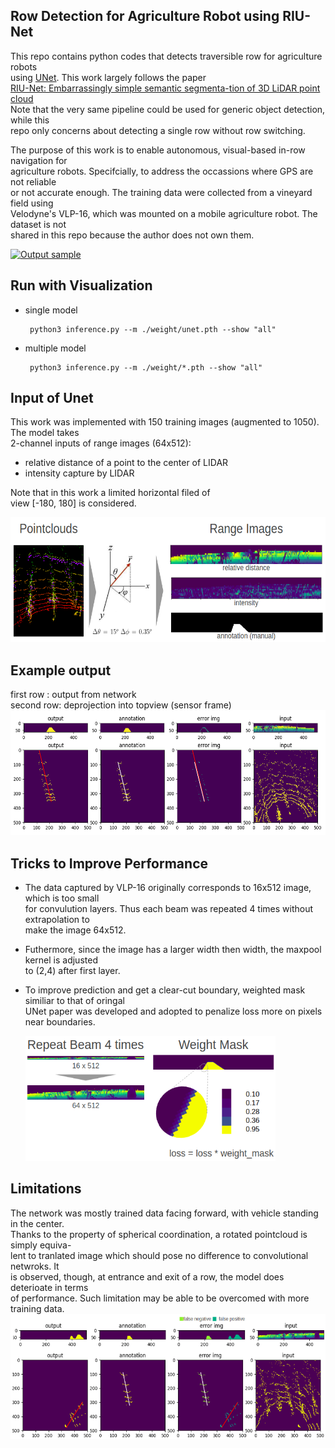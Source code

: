 ## Row Detection for Agriculture Robot using RIU-Net
This repo contains python codes that detects traversible row for agriculture robots  
using [UNet](https://arxiv.org/abs/1505.04597). This work largely follows the paper  
[RIU-Net: Embarrassingly simple semantic segmenta-tion of 3D LiDAR point cloud](https://arxiv.org/abs/1905.08748)  
Note that the very same pipeline could be used for generic object detection, while this  
repo only concerns about detecting a single row without row switching.

The purpose of this work is to enable autonomous, visual-based in-row navigation for  
agriculture robots. Specifcially, to address the occassions where GPS are not reliable  
 or not accurate enough. The training data were collected from a vineyard field using  
Velodyne's VLP-16, which was mounted on a mobile agriculture robot. The dataset is not  
shared in this repo because the author does not own them.  

[![Output sample](https://media.giphy.com/media/Xc4jD53oAicsWUtoZc/giphy.gif)](https://youtu.be/DEsyPNqfU5k)


## Run with Visualization
  
  * single model  
  
         python3 inference.py --m ./weight/unet.pth --show "all"
    
  * multiple model
  
         python3 inference.py --m ./weight/*.pth --show "all"


## Input of Unet
This work was implemented with 150 training images (augmented to 1050). The model takes  
2-channel inputs of range images (64x512):   
* relative distance of a point to the center of LIDAR  
* intensity capture by LIDAR  

Note that in this work a limited horizontal filed of   
view [-180, 180] is considered.  

<img src="./assets/range_image.png" width="600" height="200">


## Example output
first row : output from network  
second row: deprojection into topview (sensor frame)
<img src="./assets/sample_output1.png" width="600" height="200">

## Tricks to Improve Performance
* The data captured by VLP-16 originally corresponds to 16x512 image, which is too small  
for convulution layers. Thus each beam was repeated 4 times without extrapolation to  
make the image 64x512. 
* Futhermore, since the image has a larger width then width, the maxpool kernel is adjusted  
to (2,4) after first layer.
* To improve prediction and get a clear-cut boundary, weighted mask similiar to that of oringal  
UNet paper was developed and adopted to penalize loss more on pixels near boundaries.

   <img src="./assets/tricks.png" width="400" height="200">

## Limitations
The network was mostly trained data facing forward, with vehicle standing in the center.  
Thanks to the property of spherical coordination, a rotated pointcloud is simply equiva-  
lent to tranlated image which should pose no difference to convolutional netwroks. It   
is observed, though, at entrance and exit of a row, the model does deterioate in terms  
of performance. Such limitation may be able to be overcomed with more training data.
  <img src="./assets/sample_output.png" width="600" height="200">

